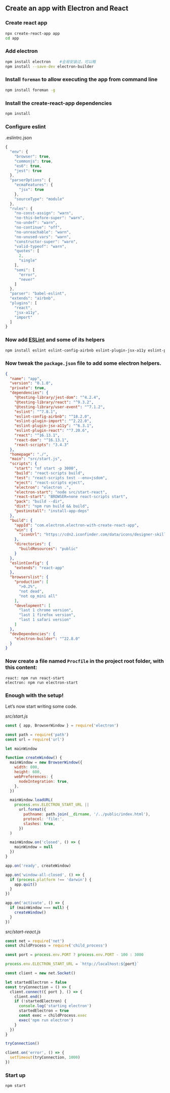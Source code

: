 ## Create an app with Electron and React

### Create react app

```bash
npx create-react-app app
cd app
```



### Add electron

```bash
npm install electron    #全局安装过，可以略
npm install --save-dev electron-builder
```



### Install `foreman` to allow executing the app from command line

```bash
npm install foreman -g
```



### Install the create-react-app dependencies

```bash
npm install
```



### Configure eslint

.eslintrc.json

```js
{
  "env": {
    "browser": true,
    "commonjs": true,
    "es6": true,
    "jest": true
  },
  "parserOptions": {
    "ecmaFeatures": {
      "jsx": true
    },
    "sourceType": "module"
  },
  "rules": {
    "no-const-assign": "warn",
    "no-this-before-super": "warn",
    "no-undef": "warn",
    "no-continue": "off",
    "no-unreachable": "warn",
    "no-unused-vars": "warn",
    "constructor-super": "warn",
    "valid-typeof": "warn",
    "quotes": [
      2,
      "single"
    ],
    "semi": [
      "error",
      "never"
    ]
  },
  "parser": "babel-eslint",
  "extends": "airbnb",
  "plugins": [
    "react",
    "jsx-a11y",
    "import"
  ]
}
```



### Now add [ESLint](https://flaviocopes.com/eslint/) and some of its helpers

```bash
npm install eslint eslint-config-airbnb eslint-plugin-jsx-a11y eslint-plugin-import eslint-plugin-react eslint-plugin-import
```



### Now tweak the `package.json` file to add some electron helpers.

```json
{
  "name": "app",
  "version": "0.1.0",
  "private": true,
  "dependencies": {
    "@testing-library/jest-dom": "^4.2.4",
    "@testing-library/react": "^9.3.2",
    "@testing-library/user-event": "^7.1.2",
    "eslint": "^7.8.1",
    "eslint-config-airbnb": "^18.2.0",
    "eslint-plugin-import": "^2.22.0",
    "eslint-plugin-jsx-a11y": "^6.3.1",
    "eslint-plugin-react": "^7.20.6",
    "react": "^16.13.1",
    "react-dom": "^16.13.1",
    "react-scripts": "3.4.3"
  },
  "homepage": "./",
  "main": "src/start.js",
  "scripts": {
    "start": "nf start -p 3000",
    "build": "react-scripts build",
    "test": "react-scripts test --env=jsdom",
    "eject": "react-scripts eject",
    "electron": "electron .",
    "electron-start": "node src/start-react",
    "react-start": "BROWSER=none react-scripts start",
    "pack": "build --dir",
    "dist": "npm run build && build",
    "postinstall": "install-app-deps"
  },
  "build": {
    "appId": "com.electron.electron-with-create-react-app",
    "win": {
      "iconUrl": "https://cdn2.iconfinder.com/data/icons/designer-skills/128/react-256.png"
    },
    "directories": {
      "buildResources": "public"
    }
  },
  "eslintConfig": {
    "extends": "react-app"
  },
  "browserslist": {
    "production": [
      ">0.2%",
      "not dead",
      "not op_mini all"
    ],
    "development": [
      "last 1 chrome version",
      "last 1 firefox version",
      "last 1 safari version"
    ]
  },
  "devDependencies": {
    "electron-builder": "^22.8.0"
  }
}

```

### Now create a file named `Procfile` in the project root folder, with this content:

```procfile
react: npm run react-start
electron: npm run electron-start
```





### Enough with the setup!

Let’s now start writing some code.

*src/start.js*

```js
const { app, BrowserWindow } = require('electron')

const path = require('path')
const url = require('url')

let mainWindow

function createWindow() {
  mainWindow = new BrowserWindow({
    width: 800,
    height: 600,
    webPreferences: {
      nodeIntegration: true,
    },
  })

  mainWindow.loadURL(
    process.env.ELECTRON_START_URL ||
      url.format({
        pathname: path.join(__dirname, '/../public/index.html'),
        protocol: 'file:',
        slashes: true,
      })
  )

  mainWindow.on('closed', () => {
    mainWindow = null
  })
}

app.on('ready', createWindow)

app.on('window-all-closed', () => {
  if (process.platform !== 'darwin') {
    app.quit()
  }
})

app.on('activate', () => {
  if (mainWindow === null) {
    createWindow()
  }
})
```

*src/start-react.js*

```js
const net = require('net')
const childProcess = require('child_process')

const port = process.env.PORT ? process.env.PORT - 100 : 3000

process.env.ELECTRON_START_URL = `http://localhost:${port}`

const client = new net.Socket()

let startedElectron = false
const tryConnection = () => {
  client.connect({ port }, () => {
    client.end()
    if (!startedElectron) {
      console.log('starting electron')
      startedElectron = true
      const exec = childProcess.exec
      exec('npm run electron')
    }
  })
}

tryConnection()

client.on('error', () => {
  setTimeout(tryConnection, 1000)
})
```

### Start up

```
npm start
```